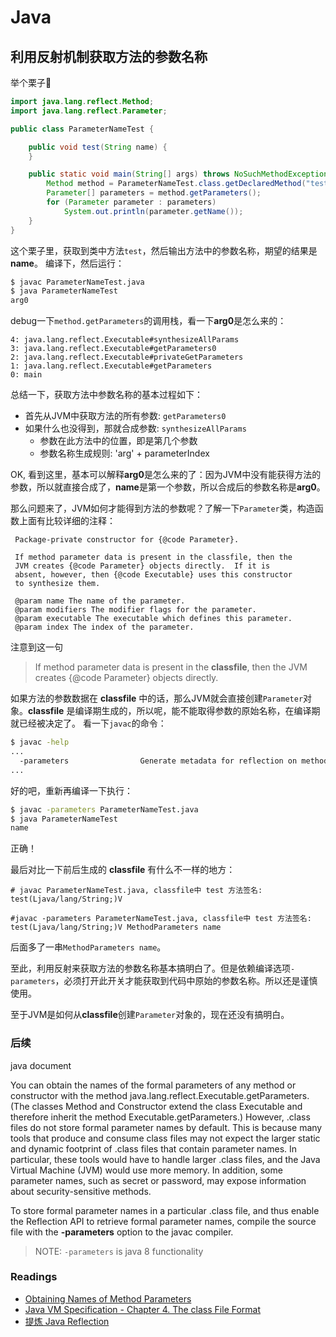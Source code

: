 # Java

## 利用反射机制获取方法的参数名称

举个栗子🌰
```java
import java.lang.reflect.Method;
import java.lang.reflect.Parameter;

public class ParameterNameTest {

    public void test(String name) {
    }

    public static void main(String[] args) throws NoSuchMethodException {
        Method method = ParameterNameTest.class.getDeclaredMethod("test", String.class);
        Parameter[] parameters = method.getParameters();
        for (Parameter parameter : parameters)
            System.out.println(parameter.getName());
    }
}
```
这个栗子里，获取到类中方法`test`，然后输出方法中的参数名称，期望的结果是**name**。
编译下，然后运行：
```sh
$ javac ParameterNameTest.java
$ java ParameterNameTest
arg0
```

debug一下`method.getParameters`的调用栈，看一下**arg0**是怎么来的：

```
4: java.lang.reflect.Executable#synthesizeAllParams
3: java.lang.reflect.Executable#getParameters0
2: java.lang.reflect.Executable#privateGetParameters
1: java.lang.reflect.Executable#getParameters
0: main
```

总结一下，获取方法中参数名称的基本过程如下：
* 首先从JVM中获取方法的所有参数: `getParameters0`
* 如果什么也没得到，那就合成参数: `synthesizeAllParams`
    * 参数在此方法中的位置，即是第几个参数
    * 参数名称生成规则: 'arg' + parameterIndex

OK, 看到这里，基本可以解释**arg0**是怎么来的了：因为JVM中没有能获得方法的参数，所以就直接合成了，**name**是第一个参数，所以合成后的参数名称是**arg0**。

那么问题来了，JVM如何才能得到方法的参数呢？了解一下`Parameter`类，构造函数上面有比较详细的注释：

```
 Package-private constructor for {@code Parameter}.
 
 If method parameter data is present in the classfile, then the
 JVM creates {@code Parameter} objects directly.  If it is
 absent, however, then {@code Executable} uses this constructor
 to synthesize them.
 
 @param name The name of the parameter.
 @param modifiers The modifier flags for the parameter.
 @param executable The executable which defines this parameter.
 @param index The index of the parameter.
```

注意到这一句

> If method parameter data is present in the **classfile**, then the
> JVM creates {@code Parameter} objects directly.

如果方法的参数数据在 **classfile** 中的话，那么JVM就会直接创建`Parameter`对象。**classfile** 是编译期生成的，所以呢，能不能取得参数的原始名称，在编译期就已经被决定了。
看一下`javac`的命令：

```sh
$ javac -help
...
  -parameters                Generate metadata for reflection on method parameters
...
```

好的吧，重新再编译一下执行：
```sh
$ javac -parameters ParameterNameTest.java
$ java ParameterNameTest
name
```

正确！

最后对比一下前后生成的 **classfile** 有什么不一样的地方：
```
# javac ParameterNameTest.java, classfile中 test 方法签名: 
test(Ljava/lang/String;)V

#javac -parameters ParameterNameTest.java, classfile中 test 方法签名:
test(Ljava/lang/String;)V MethodParameters name
```

后面多了一串`MethodParameters name`。

至此，利用反射来获取方法的参数名称基本搞明白了。但是依赖编译选项`-parameters`，必须打开此开关才能获取到代码中原始的参数名称。所以还是谨慎使用。

至于JVM是如何从**classfile**创建`Parameter`对象的，现在还没有搞明白。


### 后续

java document

You can obtain the names of the formal parameters of any method or constructor with the method java.lang.reflect.Executable.getParameters. (The classes Method and Constructor extend the class Executable and therefore inherit the method Executable.getParameters.) However, .class files do not store formal parameter names by default. This is because many tools that produce and consume class files may not expect the larger static and dynamic footprint of .class files that contain parameter names. In particular, these tools would have to handle larger .class files, and the Java Virtual Machine (JVM) would use more memory. In addition, some parameter names, such as secret or password, may expose information about security-sensitive methods.

To store formal parameter names in a particular .class file, and thus enable the Reflection API to retrieve formal parameter names, compile the source file with the **-parameters** option to the javac compiler.

> NOTE: `-parameters` is java 8 functionality

### Readings

* [Obtaining Names of Method Parameters](https://docs.oracle.com/javase/tutorial/reflect/member/methodparameterreflection.html)
* [Java VM Specification - Chapter 4. The class File Format](https://docs.oracle.com/javase/specs/jvms/se8/html/jvms-4.html#jvms-4.7.24)
* [提炼 Java Reflection](http://lsy.iteye.com/blog/220264)
